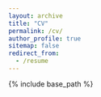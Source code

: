 ```yaml
---
layout: archive
title: "CV"
permalink: /cv/
author_profile: true
sitemap: false
redirect_from:
  - /resume
---
```


{% include base_path %}
